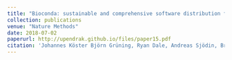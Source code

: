 ```yaml
---
title: "Bioconda: sustainable and comprehensive software distribution for the life sciences"
collection: publications
venue: "Nature Methods"
date: 2018-07-02
paperurl: http://upendrak.github.io/files/paper15.pdf
citation: 'Johannes Köster Björn Grüning, Ryan Dale, Andreas Sjödin, Brad A. Chapman, Jillian Rowe, Christopher H. Tomkins-Tinch, Upendra Kumar Devisetty. “Bioconda: sustainable and comprehensive software distribution for the life sciences.” (2018).'
---
```

